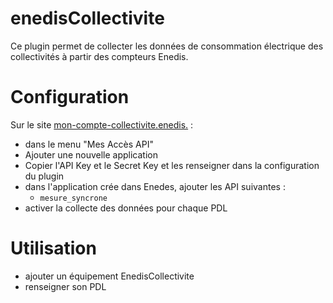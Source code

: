 # enedisCollectivite

Ce plugin permet de collecter les données de consommation électrique des collectivités à partir des compteurs Enedis.

# Configuration

Sur le site [mon-compte-collectivite.enedis.](mon-compte-collectivite.enedis) :
 - dans le menu "Mes Accès API"
 - Ajouter une nouvelle application
 - Copier l'API Key et le Secret Key et les renseigner dans la configuration du plugin
 - dans l'application crée dans Enedes, ajouter les API suivantes :
   - `mesure_syncrone`
 - activer la collecte des données pour chaque PDL

# Utilisation
- ajouter un équipement EnedisCollectivite
- renseigner son PDL
